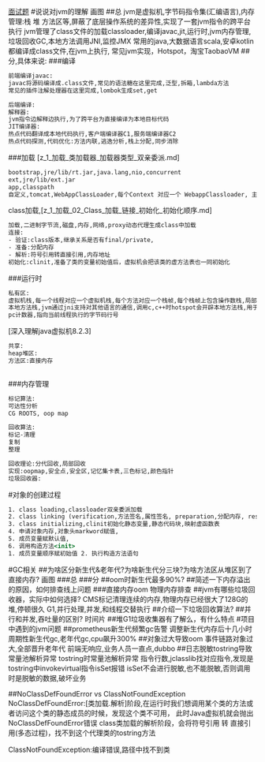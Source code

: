 [面试题](https://blog.51cto.com/u_14962799/2721861#1315G1SATBCMS_458)
#说说对jvm的理解
画图
##总
jvm是虚拟机,字节码指令集(汇编语言),内存管理:栈 堆 方法区等,屏蔽了底层操作系统的差异性,实现了一套jvm指令的跨平台执行
jvm管理了class文件的加载classloader,编译javac,jit,运行时,jvm内存管理,垃圾回收GC,本地方法调用JNI,监控JMX
常用的java,大数据语言scala,安卓kotlin都编译成class文件,在jvm上执行,
常见jvm实现，Hotspot，淘宝TaobaoVM
##分,具体来说:
###编译
```asp
前端编译javac:
javac将源码编译成.class文件,常见的语法糖在这里完成,泛型,拆箱,lambda方法
常见的插件注解处理器在这里完成,lombok生成set,get
```
```asp
后端编译:
解释器:
jvm指令边解释边执行,为了跨平台为直接编译为本地目标代码
JIT编译器:
热点代码翻译成本地代码执行,客户端编译器C1,服务端编译器C2
热点代码探测,代码优化:方法内联,逃逸分析,栈上分配,同步消除
```
###加载
[z_1_加载_类加载器_加载器类型_双亲委派.md]
```asp
bootstrap,jre/lib/rt.jar,java.lang,nio,concurrent
ext,jre/lib/ext.jar
app,classpath
自定义,tomcat,WebAppClassLoader,每个Context 对应一个 WebappClassloader, 主要用于加载 WEB-INF/lib 与 WEB-INF/classes 下面的资源
```
class加载,[z_1_加载_02_Class_加载_链接_初始化_初始化顺序.md]
```asp
加载,二进制字节流,磁盘,内存,网络,proxy动态代理生成class中加载
连接:
- 验证:class版本,继承关系是否有final/private,
- 准备:分配内存
- 解析:符号引用转直接引用,内存地址
初始化:clinit,准备了类的变量初始值后，虚拟机会把该类的虚方法表也一同初始化
```
###运行时
```asp
私有区:
虚拟机栈,每一个线程对应一个虚拟机栈,每个方法对应一个栈帧,每个栈帧上包含操作数栈,局部方法表,动态连接(多态,运行时符号引用转直接引用),方法返回地址,指令集基于栈
本地方法栈,jvm通过jni支持对其他语言的通信,调用c,c++时hotspot会开辟本地方法栈,用于native方法出栈入栈,仍是同一个线程,指令集基于寄存器
pc计数器,指向当前线程执行的字节码行号
```
[](z_3_运行时_02_操作数栈_局部变量表_指令概述_方法重载_多态.md)
[深入理解java虚拟机8.2.3]
```asp
共享:
heap堆区:
方法区:直接内存
```
```asp

```
###内存管理
```asp
标记算法:
可达性分析
CG ROOTS, oop map

回收算法:
标记-清理
复制
整理
```
```asp
回收理论:分代回收,局部回收
实现:oopmap,安全点,安全区,记忆集卡表,三色标记,颜色指针
垃圾回收器:

```
#对象的创建过程
```asp
1. class loading,classloader双亲委派加载
2. class linking (verification,方法签名,属性签名, preparation,分配内存, resolution,符号引用到直接引用)
3. class initializing,clinit初始化静态变量,静态代码块,映射虚函数表
4. 申请对象内存,对象头markword赋值,
5. 成员变量赋默认值,
6. 调用构造方法<init>
1. 成员变量顺序赋初始值 2. 执行构造方法语句
```
#GC相关
##为啥区分新生代&老年代?为啥新生代分三块?为啥方法区从堆区到了直接内存?
画图
###总
###分
##oom时新生代最多90%?
##简述一下内存溢出的原因，如何排查线上问题
###直接内存oom
物理内存排查
##jvm有哪些垃圾回收器，实际中如何选择?
CMS标记清理连续的内存,物理内存已经很大了128G的堆,停顿很久
G1,并行处理,并发,和线程交替执行
##介绍一下垃圾回收算法?
##并行和并发,吞吐量的区别?
时间片
##堆G1垃圾收集器有了解么，有什么特点
#项目中遇到的jvm问题
##prometheus新生代频繁gc告警
调整新生代内存后十几小时周期性新生代gc,老年代gc,cpu飙升300%
##对象过大导致oom
事件链路对象过大,全部晋升老年代
前端无响应,业务人员一直点,dubbo
##日志脱敏tostring导致常量池解析异常
tostring时常量池解析异常
指令行数,jclasslib找对应指令,发现是tostring中invokevirtual指令isSet报错
isSet不会进行脱敏,也不能脱敏,否则调用时是脱敏的数据,破坏业务

##NoClassDefFoundError vs ClassNotFoundException
NoClassDefFoundError:[类加载.解析]阶段,在运行时我们想调用某个类的方法或者访问这个类的静态成员的时候，发现这个类不可用，
此时Java虚拟机就会抛出NoClassDefFoundError错误
class类加载的解析阶段，会将符号引用 转 直接引用(多态过程)，找不到这个代理类的tostring方法

ClassNotFoundException:编译错误,路径中找不到类
